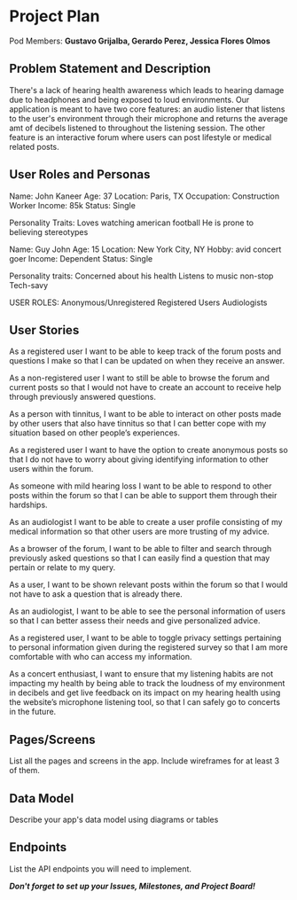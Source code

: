 # Project Plan

Pod Members: **Gustavo Grijalba, Gerardo Perez, Jessica Flores Olmos**

## Problem Statement and Description

There's a lack of hearing health awareness which leads to hearing damage due to headphones and being exposed to loud environments. Our application is meant to have two core features: an audio listener that listens to the user's environment through their microphone and returns the average amt of decibels listened to throughout the listening session. The other feature is an interactive forum where users can post lifestyle or medical related posts.

## User Roles and Personas

Name: John Kaneer
Age: 37
Location: Paris, TX
Occupation: Construction Worker
Income: 85k
Status: Single

Personality Traits:
Loves watching american football
He is prone to believing stereotypes

Name: Guy John
Age: 15
Location: New York City, NY
Hobby: avid concert goer
Income: Dependent 
Status: Single

Personality traits: 
Concerned about his health
Listens to music non-stop
Tech-savy 

USER ROLES:
Anonymous/Unregistered
Registered Users
Audiologists

## User Stories

As a registered user I want to be able to keep track of the forum posts and questions I make so that I can be updated on when they receive an answer. 

As a non-registered user I want to still be able to browse the forum and current posts so that I would not have to create an account to receive help through previously answered questions. 

As a person with tinnitus, I want to be able to interact on other posts made by other users that also have tinnitus so that I can better cope with my situation based on other people’s experiences. 

As a registered user I want to have the option to create anonymous posts so that I do not have to worry about giving identifying information to other users within the forum. 

As someone with mild hearing loss I want to be able to respond to other posts within the forum so that I can be able to support them through their hardships. 

As an audiologist I want to be able to create a user profile consisting of my medical information so that other users are more trusting of my advice. 

As a browser of the forum, I want to be able to filter and search through previously asked questions so that I can easily find a question that may pertain or relate to my query. 

As a user, I want to be shown relevant posts within the forum so that I would not have to ask a question that is already there.

As an audiologist, I want to be able to see the personal information of users so that I can better assess their needs and give personalized advice.

As a registered user, I want to be able to toggle privacy settings pertaining to personal information given during the registered survey so that I am more comfortable with who can access my information. 

As a concert enthusiast, I want to ensure that my listening habits are not impacting my health by being able to track the loudness of my environment in decibels and get live feedback on its impact on my hearing health using the website’s microphone listening tool, so that I can safely go to concerts in the future. 


## Pages/Screens

List all the pages and screens in the app. Include wireframes for at least 3 of them.

## Data Model

Describe your app's data model using diagrams or tables

## Endpoints

List the API endpoints you will need to implement.

***Don't forget to set up your Issues, Milestones, and Project Board!***
